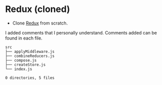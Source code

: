 # Redux (cloned)
- Clone [Redux](https://github.com/reduxjs/redux) from scratch.

I added comments that I personally understand. Comments added can be found in each file.

```
src
├── applyMiddleware.js
├── combineReducers.js
├── compose.js
├── createStore.js
└── index.js

0 directories, 5 files
```